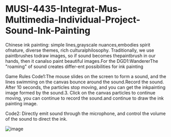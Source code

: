 # MUSI-4435-Integrat-Mus-Multimedia-Individual-Project-Sound-Ink-Painting
Chinese ink painting: simple lines,grayscale nuances,embodies spirit ofnature, diverse themes, rich culturalphilosophy. Traditionally, we use paintbrushes todraw images, so if sound becomes thepaintbrush in our hands, then it canalso paint beautiful images.For the DGD1:WandererThe "roaming" of sound creates differ-ent possibilities for ink painting

Game Rules
Code1:The mouse slides on the screen to form a sound, and the lines swimming on the canvas bounce around the sound.Record the sound. After 10 seconds, the particles stop moving, and you can get the inkpainting image formed by the sound.3. Click on the canvas particles to continue moving, you can continue to record the sound.and continue to draw the ink painting image.

Code2: Directly emit sound through the microphone, and control the volume of the sound to direct the ink.

![image](https://github.com/user-attachments/assets/328610da-d307-4138-b944-184986e64db0)
